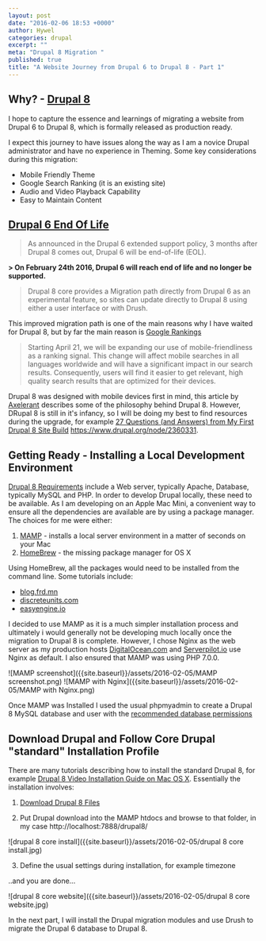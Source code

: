 ```yaml
---
layout: post
date: "2016-02-06 18:53 +0000"
author: Hywel
categories: drupal
excerpt: ""
meta: "Drupal 8 Migration "
published: true
title: "A Website Journey from Drupal 6 to Drupal 8 - Part 1"
---
```



## Why? - [Drupal 8](https://www.drupal.org/news/drupal-8.0.0-released)

I hope to capture the essence and learnings of migrating a website from Drupal 6 to Drupal 8, which is formally released as production ready.

I expect this journey to have issues along the way as I am a novice Drupal administrator and have no experience in Theming.  Some key considerations during this migration:

- Mobile Friendly Theme
- Google Search Ranking (it is an existing site)
- Audio and Video Playback Capability
- Easy to Maintain Content  

## [Drupal 6 End Of Life](https://www.drupal.org/drupal-6-eol)

> As announced in the Drupal 6 extended support policy, 3 months after Drupal 8 comes out, Drupal 6 will be end-of-life (EOL).

**> On February 24th 2016, Drupal 6 will reach end of life and no longer be supported.**

> Drupal 8 core provides a Migration path directly from Drupal 6 as an experimental feature, so sites can update directly to Drupal 8 using either a user interface or with Drush.

This improved migration path is one of the main reasons why I have waited for Drupal 8, but by far the main reason is [Google Rankings](https://googlewebmastercentral.blogspot.co.uk/2015/02/finding-more-mobile-friendly-search.html) 

> Starting April 21, we will be expanding our use of mobile-friendliness as a ranking signal. This change will affect mobile searches in all languages worldwide and will have a significant impact in our search results. Consequently, users will find it easier to get relevant, high quality search results that are optimized for their devices. 

Drupal 8 was designed with mobile devices first in mind, this article by [Axelerant](https://axelerant.com/not-magic-drupal-8-mobile-global-reach/)  describes some of the philosophy behind Drupal 8.  However, DRupal 8 is still in it's infancy, so I will be doing my best to find resources during the upgrade, for example 
[27 Questions (and Answers) from My First Drupal 8 Site Build](https://www.drupal.org/node/2360331)
https://www.drupal.org/node/2360331.

## Getting Ready - Installing a Local Development Environment
[Drupal 8 Requirements](https://www.drupal.org/requirements) include a Web server, typically Apache, Database, typically MySQL and PHP.  In order to develop Drupal locally, these need to be available. As I am developing on an Apple Mac Mini, a convenient way to ensure all the dependencies are available are by using a package manager.   The choices for me were either:

1. [MAMP](https://www.mamp.info/en/downloads/) - installs a local server environment in a matter of seconds on your Mac
2. [HomeBrew](http://brew.sh/)  - the missing package manager for OS X

Using HomeBrew, all the packages would need to be installed from the command line.  Some tutorials include:

- [blog.frd.mn](http://blog.frd.mn/install-nginx-php-fpm-mysql-and-phpmyadmin-on-os-x-mavericks-using-homebrew/) 
- [discreteunits.com](http://discreteunits.com/homebrew-nginx-php-fpm-mysql-on-osx-mavericks/)
- [easyengine.io](https://easyengine.io/tutorials/mac/osx-brew-php-mysql-nginx/)

I decided to use  MAMP as it is a much simpler installation process and ultimately i would generally not be developing much locally once the migration to Drupal 8 is complete.  However, I chose Nginx as the web server as my production hosts [DigitalOcean.com](https://www.digitalocean.com/?refcode=92e12787bf7a) and [Serverpilot.io](https://www.serverpilot.io/?refcode=c2131f64db72 ) use Nginx as default.  I also ensured that MAMP was using PHP 7.0.0.

![MAMP screenshot]({{site.baseurl}}/assets/2016-02-05/MAMP screenshot.png)
![MAMP with Nginx]({{site.baseurl}}/assets/2016-02-05/MAMP with Nginx.png)

Once MAMP was Installed I used the usual phpmyadmin to create a Drupal 8 MySQL database and user with the [recommended database permissions](https://www.drupal.org/requirements/database)

##  Download Drupal and Follow Core Drupal "standard" Installation Profile

There are many tutorials describing how to install the standard Drupal 8, for example [Drupal 8 Video Installation Guide on Mac OS X](https://www.youtube.com/watch?v=bthkQCkrH30).  Essentially the installation involves: 

1. [Download Drupal 8 Files](https://www.drupal.org/start) 

2. Put Drupal download into the MAMP htdocs and browse to that folder, in my case http://localhost:7888/drupal8/

![drupal 8 core install]({{site.baseurl}}/assets/2016-02-05/drupal 8 core install.jpg)

3. Define the usual settings during installation, for example timezone

..and you are done... 

![drupal 8 core website]({{site.baseurl}}/assets/2016-02-05/drupal 8 core website.jpg)

In the next part, I will install the Drupal migration modules and use Drush to migrate the Drupal 6 database to Drupal 8.